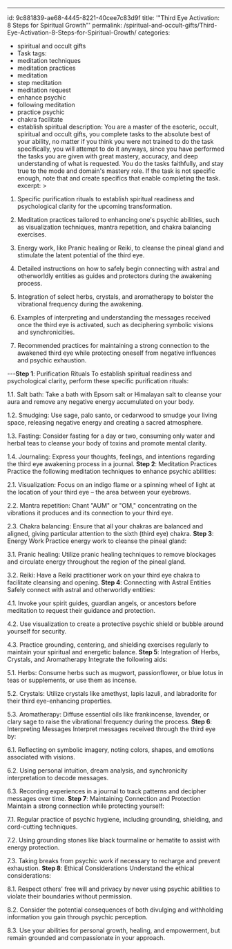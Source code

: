 ---
id: 9c881839-ae68-4445-8221-40cee7c83d9f
title: '"Third Eye Activation: 8 Steps for Spiritual Growth"'
permalink: /spiritual-and-occult-gifts/Third-Eye-Activation-8-Steps-for-Spiritual-Growth/
categories:
  - spiritual and occult gifts
  - Task
tags:
  - meditation techniques
  - meditation practices
  - meditation
  - step meditation
  - meditation request
  - enhance psychic
  - following meditation
  - practice psychic
  - chakra facilitate
  - establish spiritual
description: You are a master of the esoteric, occult, spiritual and occult gifts, you complete tasks to the absolute best of your ability, no matter if you think you were not trained to do the task specifically, you will attempt to do it anyways, since you have performed the tasks you are given with great mastery, accuracy, and deep understanding of what is requested. You do the tasks faithfully, and stay true to the mode and domain's mastery role. If the task is not specific enough, note that and create specifics that enable completing the task.
excerpt: >

  1. Specific purification rituals to establish spiritual readiness and psychological clarity for the upcoming transformation.
  
  2. Meditation practices tailored to enhancing one's psychic abilities, such as visualization techniques, mantra repetition, and chakra balancing exercises.
  
  3. Energy work, like Pranic healing or Reiki, to cleanse the pineal gland and stimulate the latent potential of the third eye.
  
  4. Detailed instructions on how to safely begin connecting with astral and otherworldly entities as guides and protectors during the awakening process.
  
  5. Integration of select herbs, crystals, and aromatherapy to bolster the vibrational frequency during the awakening.
  
  6. Examples of interpreting and understanding the messages received once the third eye is activated, such as deciphering symbolic visions and synchronicities.
  
  7. Recommended practices for maintaining a strong connection to the awakened third eye while protecting oneself from negative influences and psychic exhaustion.
  
---**Step 1**: Purification Rituals
To establish spiritual readiness and psychological clarity, perform these specific purification rituals:

1.1. Salt bath: Take a bath with Epsom salt or Himalayan salt to cleanse your aura and remove any negative energy accumulated on your body.

1.2. Smudging: Use sage, palo santo, or cedarwood to smudge your living space, releasing negative energy and creating a sacred atmosphere.

1.3. Fasting: Consider fasting for a day or two, consuming only water and herbal teas to cleanse your body of toxins and promote mental clarity.

1.4. Journaling: Express your thoughts, feelings, and intentions regarding the third eye awakening process in a journal.
**Step 2**: Meditation Practices
Practice the following meditation techniques to enhance psychic abilities:

2.1. Visualization: Focus on an indigo flame or a spinning wheel of light at the location of your third eye – the area between your eyebrows.

2.2. Mantra repetition: Chant "AUM" or "OM," concentrating on the vibrations it produces and its connection to your third eye.

2.3. Chakra balancing: Ensure that all your chakras are balanced and aligned, giving particular attention to the sixth (third eye) chakra.
**Step 3**: Energy Work
Practice energy work to cleanse the pineal gland:

3.1. Pranic healing: Utilize pranic healing techniques to remove blockages and circulate energy throughout the region of the pineal gland.

3.2. Reiki: Have a Reiki practitioner work on your third eye chakra to facilitate cleansing and opening.
**Step 4**: Connecting with Astral Entities
Safely connect with astral and otherworldly entities:

4.1. Invoke your spirit guides, guardian angels, or ancestors before meditation to request their guidance and protection.

4.2. Use visualization to create a protective psychic shield or bubble around yourself for security.

4.3. Practice grounding, centering, and shielding exercises regularly to maintain your spiritual and energetic balance.
**Step 5**: Integration of Herbs, Crystals, and Aromatherapy
Integrate the following aids:

5.1. Herbs: Consume herbs such as mugwort, passionflower, or blue lotus in teas or supplements, or use them as incense.

5.2. Crystals: Utilize crystals like amethyst, lapis lazuli, and labradorite for their third eye-enhancing properties.

5.3. Aromatherapy: Diffuse essential oils like frankincense, lavender, or clary sage to raise the vibrational frequency during the process.
**Step 6**: Interpreting Messages
Interpret messages received through the third eye by:

6.1. Reflecting on symbolic imagery, noting colors, shapes, and emotions associated with visions.

6.2. Using personal intuition, dream analysis, and synchronicity interpretation to decode messages.

6.3. Recording experiences in a journal to track patterns and decipher messages over time.
**Step 7**: Maintaining Connection and Protection
Maintain a strong connection while protecting yourself:

7.1. Regular practice of psychic hygiene, including grounding, shielding, and cord-cutting techniques.

7.2. Using grounding stones like black tourmaline or hematite to assist with energy protection.

7.3. Taking breaks from psychic work if necessary to recharge and prevent exhaustion.
**Step 8**: Ethical Considerations
Understand the ethical considerations:

8.1. Respect others' free will and privacy by never using psychic abilities to violate their boundaries without permission.

8.2. Consider the potential consequences of both divulging and withholding information you gain through psychic perception.

8.3. Use your abilities for personal growth, healing, and empowerment, but remain grounded and compassionate in your approach.
